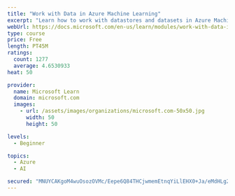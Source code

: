 ```yaml
---
title: "Work with Data in Azure Machine Learning"
excerpt: "Learn how to work with datastores and datasets in Azure Machine Learning."
webUrl: https://docs.microsoft.com/en-us/learn/modules/work-with-data-in-aml/
type: course
price: Free
length: PT45M
ratings:
  count: 1277
  average: 4.6530933
heat: 50

provider:
  name: Microsoft Learn
  domain: microsoft.com
  images:
    - url: /assets/images/organizations/microsoft.com-50x50.jpg
      width: 50
      height: 50

levels:
  - Beginner

topics:
  - Azure
  - AI

secured: "MNUYCAKgoM4wuOsozOVMc/Eepe6Q84THCjwmemEtnqYiLlEHX0+Ja/eMdHLg22I+Lnjgj6P7cpCY+dTB9vdpJJfihJ5Q09ZEqasAD0CvOseRVAlUp18EIM48DTL0Qpzbnh6e2eFHn1W+GYP0SNTmQwN6OJns9h7VX9V9hF1cmdNKn6+CQ9q/v0XtVI0x0X44cVLdHvZYVvF59I4VFeh26vTfcsQ5l5qgzURjL5PPNGnaummlhVH5KjnO36LdsqKv4DWN1nrLeSfcYaE+qD9jNFJac8Z/nQx560P9uqfTcDQum58/C3CJKqGUQsvxsYTNiOaxmC2NLqslJBReMKbzsayYCMrY2t1T4xTZ7oWQ54mBCbCsL+jRXx4ZcdItnjt2G2CrJUglorA+u/s6FDyfeCe5WoW2PME+1rKDaClEEU8=;IbI9b0yt9rObWz5VWA1RVA=="
---
```


